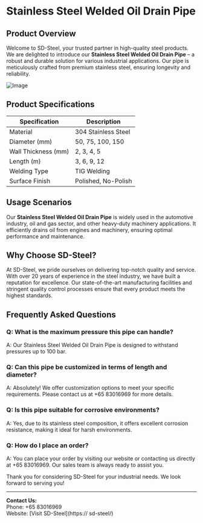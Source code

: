 # Stainless Steel Welded Oil Drain Pipe

## Product Overview

Welcome to SD-Steel, your trusted partner in high-quality steel products. We are delighted to introduce our **Stainless Steel Welded Oil Drain Pipe** – a robust and durable solution for various industrial applications. Our pipe is meticulously crafted from premium stainless steel, ensuring longevity and reliability.

![Image](https://github.com/user-attachments/assets/2567258e-e124-4816-932d-1809bd27ef0b)

## Product Specifications

| Specification | Description |
|---------------|-------------|
| Material      | 304 Stainless Steel |
| Diameter (mm) | 50, 75, 100, 150 |
| Wall Thickness (mm) | 2, 3, 4, 5 |
| Length (m)    | 3, 6, 9, 12 |
| Welding Type  | TIG Welding |
| Surface Finish | Polished, No-Polish |

## Usage Scenarios

Our **Stainless Steel Welded Oil Drain Pipe** is widely used in the automotive industry, oil and gas sector, and other heavy-duty machinery applications. It efficiently drains oil from engines and machinery, ensuring optimal performance and maintenance.

## Why Choose SD-Steel?

At SD-Steel, we pride ourselves on delivering top-notch quality and service. With over 20 years of experience in the steel industry, we have built a reputation for excellence. Our state-of-the-art manufacturing facilities and stringent quality control processes ensure that every product meets the highest standards.

## Frequently Asked Questions

### Q: What is the maximum pressure this pipe can handle?
A: Our Stainless Steel Welded Oil Drain Pipe is designed to withstand pressures up to 100 bar.

### Q: Can this pipe be customized in terms of length and diameter?
A: Absolutely! We offer customization options to meet your specific requirements. Please contact us at +65 83016969 for more details.

### Q: Is this pipe suitable for corrosive environments?
A: Yes, due to its stainless steel composition, it offers excellent corrosion resistance, making it ideal for harsh environments.

### Q: How do I place an order?
A: You can place your order by visiting our website or contacting us directly at +65 83016969. Our sales team is always ready to assist you.

Thank you for considering SD-Steel for your industrial needs. We look forward to serving you!

---

**Contact Us:**  
Phone: +65 83016969  
Website: [Visit SD-Steel](https:// sd-steel/)